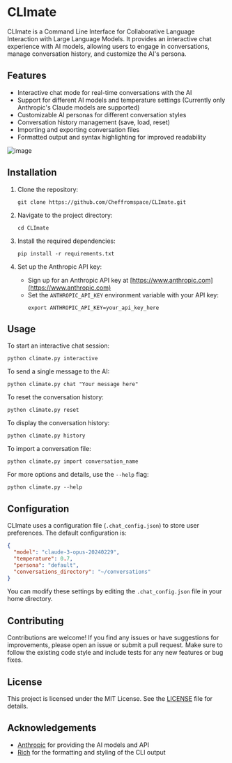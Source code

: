 # CLImate

CLImate is a Command Line Interface for Collaborative Language Interaction with Large Language Models. It provides an interactive chat experience with AI models, allowing users to engage in conversations, manage conversation history, and customize the AI's persona.

## Features

- Interactive chat mode for real-time conversations with the AI
- Support for different AI models and temperature settings (Currently only Anthropic's Claude models are supported)
- Customizable AI personas for different conversation styles
- Conversation history management (save, load, reset)
- Importing and exporting conversation files
- Formatted output and syntax highlighting for improved readability

![image](https://github.com/Cheffromspace/CLImate/assets/21370528/a4a626e1-e461-4a68-8767-75752a92a868)

## Installation

1. Clone the repository:
   ```
   git clone https://github.com/Cheffromspace/CLImate.git
   ```

2. Navigate to the project directory:
   ```
   cd CLImate
   ```

3. Install the required dependencies:
   ```
   pip install -r requirements.txt
   ```

4. Set up the Anthropic API key:
   - Sign up for an Anthropic API key at [https://www.anthropic.com](https://www.anthropic.com)
   - Set the `ANTHROPIC_API_KEY` environment variable with your API key:
     ```
     export ANTHROPIC_API_KEY=your_api_key_here
     ```

## Usage

To start an interactive chat session:
```
python climate.py interactive
```

To send a single message to the AI:
```
python climate.py chat "Your message here"
```

To reset the conversation history:
```
python climate.py reset
```

To display the conversation history:
```
python climate.py history
```

To import a conversation file:
```
python climate.py import conversation_name
```

For more options and details, use the `--help` flag:
```
python climate.py --help
```

## Configuration

CLImate uses a configuration file (`.chat_config.json`) to store user preferences. The default configuration is:
```json
{
  "model": "claude-3-opus-20240229",
  "temperature": 0.7,
  "persona": "default",
  "conversations_directory": "~/conversations"
}
```

You can modify these settings by editing the `.chat_config.json` file in your home directory.

## Contributing

Contributions are welcome! If you find any issues or have suggestions for improvements, please open an issue or submit a pull request. Make sure to follow the existing code style and include tests for any new features or bug fixes.

## License

This project is licensed under the MIT License. See the [LICENSE](LICENSE) file for details.

## Acknowledgements

- [Anthropic](https://www.anthropic.com) for providing the AI models and API
- [Rich](https://github.com/Textualize/rich) for the formatting and styling of the CLI output
